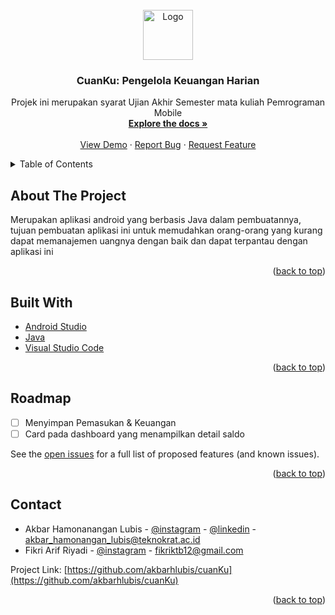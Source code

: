 <div id="top"></div>
<!--
*** Thanks for checking out the Best-README-Template. If you have a suggestion
*** that would make this better, please fork the repo and create a pull request
*** or simply open an issue with the tag "enhancement".
*** Don't forget to give the project a star!
*** Thanks again! Now go create something AMAZING! :D
-->



<!-- PROJECT SHIELDS -->
<!--
*** I'm using markdown "reference style" links for readability.
*** Reference links are enclosed in brackets [ ] instead of parentheses ( ).
*** See the bottom of this document for the declaration of the reference variables
*** for contributors-url, forks-url, etc. This is an optional, concise syntax you may use.
*** https://www.markdownguide.org/basic-syntax/#reference-style-links
-->
<!-- PROJECT LOGO -->
<br />
<div align="center">
  <a href="https://github.com/akbarhlubis/cuanKu">
    <img src="https://upload.wikimedia.org/wikipedia/commons/thumb/a/a0/UNIVERSITASTEKNOKRAT.png/1200px-UNIVERSITASTEKNOKRAT.png" alt="Logo" width="80" height="80">
  </a>

<h3 align="center">CuanKu: Pengelola Keuangan Harian</h3>

  <p align="center">
    Projek ini merupakan syarat Ujian Akhir Semester mata kuliah Pemrograman Mobile
    <br />
    <a href="https://github.com/akbarhlubis/cuanKu"><strong>Explore the docs »</strong></a>
    <br />
    <br />
    <a href="https://github.com/akbarhlubis/cuanKu">View Demo</a>
    ·
    <a href="https://github.com/akbarhlubis/cuanKu/issues">Report Bug</a>
    ·
    <a href="https://github.com/akbarhlubis/cuanKu/issues">Request Feature</a>
  </p>
</div>



<!-- TABLE OF CONTENTS -->
<details>
  <summary>Table of Contents</summary>
  <ol>
    <li><a href="#about-the-project">About The Project</a></li>
    <li><a href="#built-with">Built With</a></li>
    <li><a href="#usage">Usage</a></li>
    <li><a href="#roadmap">Roadmap</a></li>
    <li><a href="#contact">Contact</a></li>
  </ol>
</details>



<!-- ABOUT THE PROJECT -->
## About The Project

<!-- [![Product Name Screen Shot][product-screenshot]](https://example.com) -->

Merupakan aplikasi android yang berbasis Java dalam pembuatannya, tujuan pembuatan aplikasi ini untuk memudahkan orang-orang yang kurang dapat memanajemen uangnya dengan baik dan dapat terpantau dengan aplikasi ini

<p align="right">(<a href="#top">back to top</a>)</p>



## Built With

* [Android Studio](https://nextjs.org/)
* [Java](https://reactjs.org/)
* [Visual Studio Code](https://vuejs.org/)

<p align="right">(<a href="#top">back to top</a>)</p>

<!-- ROADMAP -->
## Roadmap

- [ ] Menyimpan Pemasukan & Keuangan
- [ ] Card pada dashboard yang menampilkan detail saldo

See the [open issues](https://github.com/akbarhlubis/cuanKu/issues) for a full list of proposed features (and known issues).

<p align="right">(<a href="#top">back to top</a>)</p>
<!-- CONTACT -->

## Contact

- Akbar Hamonanangan Lubis - [@instagram](https://instagram.com/akbarhlubis1) - [@linkedin](https://www.linkedin.com/in/akbar-hamonangan-lubis-81477a207/) - akbar_hamonangan_lubis@teknokrat.ac.id
- Fikri Arif Riyadi - [@instagram](https://www.instagram.com/fikriarifriadi/) - fikriktb12@gmail.com

Project Link: [https://github.com/akbarhlubis/cuanKu](https://github.com/akbarhlubis/cuanKu)

<p align="right">(<a href="#top">back to top</a>)</p>


<!-- MARKDOWN LINKS & IMAGES -->
<!-- https://www.markdownguide.org/basic-syntax/#reference-style-links -->
[contributors-shield]: https://img.shields.io/github/contributors/akbarhlubis/cuanKu.svg?style=for-the-badge
[contributors-url]: https://github.com/akbarhlubis/cuanKu/graphs/contributors
[forks-shield]: https://img.shields.io/github/forks/akbarhlubis/cuanKu.svg?style=for-the-badge
[forks-url]: https://github.com/akbarhlubis/cuanKu/network/members
[stars-shield]: https://img.shields.io/github/stars/akbarhlubis/cuanKu.svg?style=for-the-badge
[stars-url]: https://github.com/akbarhlubis/cuanKu/stargazers
[issues-shield]: https://img.shields.io/github/issues/akbarhlubis/cuanKu.svg?style=for-the-badge
[issues-url]: https://github.com/akbarhlubis/cuanKu/issues
[license-shield]: https://img.shields.io/github/license/akbarhlubis/cuanKu.svg?style=for-the-badge
[license-url]: https://github.com/akbarhlubis/cuanKu/blob/master/LICENSE.txt
[linkedin-shield]: https://img.shields.io/badge/-LinkedIn-black.svg?style=for-the-badge&logo=linkedin&colorB=555
[linkedin-url]: https://linkedin.com/in/linkedin_username
[product-screenshot]: images/screenshot.png
